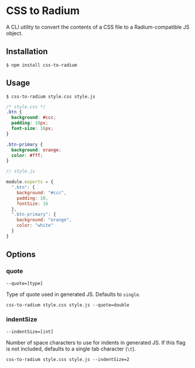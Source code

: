 # CSS to Radium

A CLI utility to convert the contents of a CSS file to a Radium-compatible JS object.

## Installation

```
$ npm install css-to-radium
```

## Usage

```
$ css-to-radium style.css style.js
```

```css
/* style.css */
.btn {
  background: #ccc;
  padding: 10px;
  font-size: 16px;
}

.btn-primary {
  background: orange;
  color: #fff;
}
```

```js
// style.js

module.exports = {
  ".btn": {
    background: "#ccc",
    padding: 10,
    fontSize: 16
  },
  ".btn-primary": {
    background: "orange",
    color: "white"
  }
}
```

## Options

### quote

`--quote=[type]`

Type of quote used in generated JS. Defaults to `single`.

```
css-to-radium style.css style.js --quote=double
```

### indentSize

`--indentSize=[int]`

Number of space characters to use for indents in generated JS. If this flag is not included, defaults to a single tab character (`\t`).

```
css-to-radium style.css style.js --indentSize=2
```
